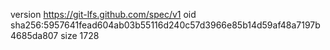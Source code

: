 version https://git-lfs.github.com/spec/v1
oid sha256:5957641fead604ab03b55116d240c57d3966e85b14d59af48a7197b4685da807
size 1728
